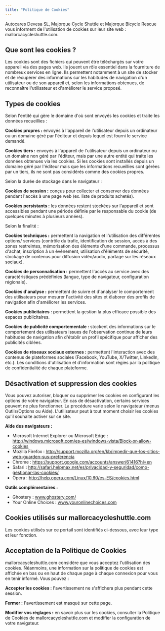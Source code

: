 ```yaml
---
title: "Politique de Cookies"
---
```


Autocares Devesa SL, Majorque Cycle Shuttle et Majorque Bicycle Rescue vous informent de l'utilisation de cookies sur leur site web : mallorcacycleshuttle.com.

## Que sont les cookies ?

Les cookies sont des fichiers qui peuvent être téléchargés sur votre appareil via des pages web. Ils jouent un rôle essentiel dans la fourniture de nombreux services en ligne. Ils permettent notamment à un site de stocker et de récupérer des informations sur les habitudes de navigation d'un utilisateur ou de son appareil et, selon les informations obtenues, de reconnaître l'utilisateur et d'améliorer le service proposé.

## Types de cookies

Selon l'entité qui gère le domaine d'où sont envoyés les cookies et traite les données recueillies :

**Cookies propres :** envoyés à l'appareil de l'utilisateur depuis un ordinateur ou un domaine géré par l'éditeur et depuis lequel est fourni le service demandé.

**Cookies tiers :** envoyés à l'appareil de l'utilisateur depuis un ordinateur ou un domaine non géré par l'éditeur, mais par une autre entité qui traite les données obtenues via les cookies.
Si les cookies sont installés depuis un domaine géré par l'éditeur mais que les informations recueillies sont gérées par un tiers, ils ne sont pas considérés comme des cookies propres.

Selon la durée de stockage dans le navigateur :

**Cookies de session :** conçus pour collecter et conserver des données pendant l'accès à une page web (ex. liste de produits achetés).

**Cookies persistants :** les données restent stockées sur l'appareil et sont accessibles pendant une période définie par le responsable du cookie (de quelques minutes à plusieurs années).

Selon la finalité :

**Cookies techniques :** permettent la navigation et l'utilisation des différentes options/ services (contrôle du trafic, identification de session, accès à des zones restreintes, mémorisation des éléments d'une commande, processus d'achat, inscription à un événement, utilisation d'éléments de sécurité, stockage de contenus pour diffusion vidéo/audio, partage sur les réseaux sociaux).

**Cookies de personnalisation :** permettent l'accès au service avec des caractéristiques prédéfinies (langue, type de navigateur, configuration régionale).

**Cookies d'analyse :** permettent de suivre et d'analyser le comportement des utilisateurs pour mesurer l'activité des sites et élaborer des profils de navigation afin d'améliorer les services.

**Cookies publicitaires :** permettent la gestion la plus efficace possible des espaces publicitaires.

**Cookies de publicité comportementale :** stockent des informations sur le comportement des utilisateurs issues de l'observation continue de leurs habitudes de navigation afin d'établir un profil spécifique pour afficher des publicités ciblées.

**Cookies de réseaux sociaux externes :** permettent l'interaction avec des contenus de plateformes sociales (Facebook, YouTube, X/Twitter, LinkedIn, etc.). Les conditions d'utilisation et d'information sont régies par la politique de confidentialité de chaque plateforme.

## Désactivation et suppression des cookies

Vous pouvez autoriser, bloquer ou supprimer les cookies en configurant les options de votre navigateur. En cas de désactivation, certains services peuvent ne plus fonctionner. La procédure varie selon le navigateur (menus Outils/Options ou Aide). L'utilisateur peut à tout moment choisir les cookies qu'il souhaite activer sur ce site.

**Aide des navigateurs :**

- Microsoft Internet Explorer ou Microsoft Edge : http://windows.microsoft.com/es-es/windows-vista/Block-or-allow-cookies
- Mozilla Firefox : http://support.mozilla.org/en/kb/impedir-que-los-sitios-web-guarden-sus-preferencia
- Chrome : https://support.google.com/accounts/answer/61416?hl=en
- Safari : http://safari.helpmax.net/es/privacidad-y-seguridad/como-gestionar-las-cookies/
- Opera : http://help.opera.com/Linux/10.60/es-ES/cookies.html

**Outils complémentaires :**

- Ghostery : www.ghostery.com/
- Your Online Choices : www.youronlinechoices.com

## Cookies utilisés sur mallorcacycleshuttle.com

Les cookies utilisés sur ce portail sont identifiés ci-dessous, avec leur type et leur fonction.

## Acceptation de la Politique de Cookies

mallorcacycleshuttle.com considère que vous acceptez l'utilisation des cookies. Néanmoins, une information sur la politique de cookies est affichée en bas ou en haut de chaque page à chaque connexion pour vous en tenir informé.
Vous pouvez :

**Accepter les cookies :** l'avertissement ne s'affichera plus pendant cette session.

**Fermer :** l'avertissement est masqué sur cette page.

**Modifier vos réglages :** en savoir plus sur les cookies, consulter la Politique de Cookies de mallorcacycleshuttle.com et modifier la configuration de votre navigateur.
